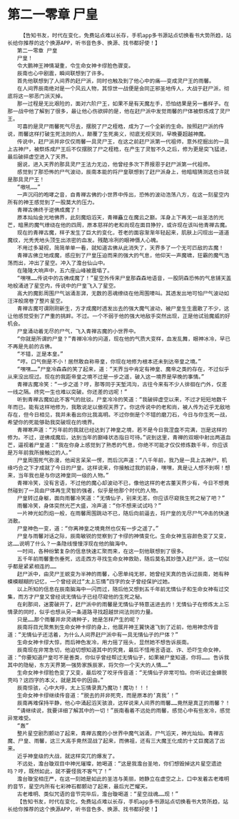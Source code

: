 # 第二一零章 尸皇
        【告知书友，时代在变化，免费站点难以长存，手机app多书源站点切换看书大势所趋，站长给你推荐的这个换源APP，听书音色多、换源、找书都好使！】
       第二一零章 尸皇
       尸皇！
       令大鹏神王神情凝重，令生命女神卡缪脸色骤变。
       辰南也心中剧震，瞬间联想到了许多。
       首先他联想到了人间界的赶尸派，同时也触及到了他心中的痛——变成灵尸王的雨馨。
       在人间界辰南绝对是一个风云人物，其惊世一战便是会同正邪圣地传人，大战于赶尸派，彻底将这一邪恶门派灭掉。
       那一过程是无比艰险的，面对六阶尸王，如果不是有天魔左手，恐怕结果是另一番样子。在那一战中他了解到了很多，最让他心伤欲碎的是，他在赶尸派中发觉雨馨的尸体被祭炼成了灵尸王。
       可喜的是灵尸雨馨死气尽去，摆脱了尸之桎梏，成为了一个全新的生命。按照赶尸派的传说，雨馨这样打破生死法则的人，颠覆了生死奥义，彻底无视天则，早晚要超越神魔。
       传说中，赶尸派并非仅仅雨馨一具灵尸王，在这之前赶尸派第一代祖师，意外挖掘出的一具上古神尸，被祭炼成尸王后不仅摆脱了尸之桎梏，在产生了灵智不久之后，修为更是突飞猛进，最后破碎虚空进入了天界。
       据说，进入天界的那具灵尸王法力无边，他曾经多次下界报恩于赶尸派第一代祖师。
       感觉到了那恐怖的尸气波动，辰南本能的将尸皇联想到了赶尸派身上，他暗暗猜测这也许就是那具灵尸王！
       “嗷吼……”
       一声沉闷的咆哮之音，自青禅古佛的小世界中传出，恐怖的波动浩荡八方，在这一刻星空内所有的神王感觉到了一股莫大的压力。
       青禅古佛终于逆佛成魔了！
       原本灿灿金光地佛界，此刻魔焰滔天，青禅矗立在魔云之巅。浑身上下再无一丝圣洁的光芒，暗黑的魔气缭绕在他的四周，原本慈祥的老和尚现在面目狰狞，或许现在该叫他青禅古魔。
       现在的青禅古魔，样子发生了巨大的变化，苍老的面容渐渐年轻起来，肌肤上闪现出一道道魔纹，光秃秃地头顶生出浓密的血发。残酷冷冽的眼神慑人心魄。
       不用过多凝视，简简单单一看，就知道古佛从此消失了，天界多了一个无可匹敌的古魔！
       青禅古佛立地成魔，感应到了尸皇压迫而来的强大的气息，他仰天一声魔啸，狂霸的魔气浩荡而出，冲出了星空。冲入了澹台仙山中。
       在隆隆大响声中，五六座山峰被震塌了。
       “嘿嘿……传说中的古佛成魔了！”星空外传来尸皇那森森地语音，一股阴森恐怖的气息铺天盖地般涌进了星空内，传说中的尸皇飞入了星空。
       高大的魔影周围尸气汹涌澎湃，无数的恶魂缭绕在他周围嚎叫。其透发出地可怕尸气波动如汪洋般席卷了整片星空。
       青禅古魔可谓刚刚新生，方才成魔时透发出去的强大魔气波动，被尸皇生生震散了不少，这让他感觉受到了严重的挑衅。不过。一个不弱于他的强大地敌手突然出现，正是他试验魔威的好机会。
       尸皇涌动着无尽的尸气，飞入青禅古魔的小世界中。
       “你就是所谓的尸皇？”青禅冷冷的问道，现在他的气质大变样，血发乱舞，眼神冰冷，早已不再是先前的古佛。
       “不错，正是本皇。”
       “哼。口气倒是不小！居然敢自称帝皇，你现在地修为根本还未到达帝皇之境。”
       “嘿嘿……”尸皇冷森森的笑了起来，道：“天界当中肯定有神皇、魔帝之类的存在，不过似乎从来没出现过。现在的我距帝皇之境不过是一步之遥，破入这一境界是早晚的事情。”
       青禅古魔冷笑：“一步之遥？哼，那等同于天堑鸿沟，古往今来有不少人徘徊在门外，仅差一线之隔。终究一生也难以突破。你还差的远呢！”
       听到青禅古魔如此不客气的批驳。尸皇冷冷的笑道：“我破碎虚空以来，不过才短短地数千年而已。能有这样地修为，我敢说足以傲视天界了。你这传说中的老和尚，被人传为近乎无敌地存在，但今日相见，我并未看出你比我高明。不过你倒是个不错的磨刀石，今日与你生死一战，希望你的死能够助我突破现在的境界。
       青禅寒声道：“万年前的我就已经达到了神皇之境，若不是今日我涅盘不完满，岂是这样的修为。不过，逆佛成魔后，达到当年的巅峰状态指日可待。”说到这里，青禅的双眼中射出两道血芒，逼视着尸皇道：“我在你身上感觉到了熟悉的气息，你绝不可能才仅仅修炼数千年，你应该是万年前我所接触过的人。”
       尸皇周围死气弥漫，他闻言呆呆一愣，而后沉声道：“八千年前，我乃是一具上古神尸，机缘巧合之下才成就了今日的尸皇。这样说来，你接触过我的前身，嘿嘿，真是让人想不到啊！想来，当年我也是与你这神皇同一级的人物。”
       青禅冷笑，没有言语，不过他的魔心却波动不已，像他这样的老古董天界少有，今日不想竟然碰到了一具由尸体再生灵智的强者，似乎是他那个时代的人物。
       尸皇转过身躯，面向雨馨冷笑道：“无情仙子，别来无恙，你应该尽窥我生死之秘了吧？”
       雨馨冷笑，身体突然光芒大盛，冷声道：“你不想来试试吗？”
       一片神光如烈焰一般，在雨馨周围跳动不已，随后向前逼去，将尸皇的无尽尸气冲击的快速消散。
       尸皇神色一变，道：“你离神皇之境竟然也仅有一步之遥了。”
       尸皇与雨馨对话之际，辰南敏锐的觉察到了卡缪的神情变化。生命女神玉容颜色变了又变，这……说明了什么？一条隐线慢慢浮现在他的脑海中。
       一时间，各种纷繁复杂的信息快速汇聚而来，在这一刻他联想到了很多。
       五千年前雨馨重伤垂死，远走西方寻找生命女神救助，随后莫名其妙堕入赶尸派，这一切似乎都是紧紧相连的……
       赶尸派中，由灵尸王蜕变为半神的雨馨，心思单纯无邪，她曾经天真的告诉过辰南，她有种模模糊糊的记忆，一个曾经说过“太上忘情”四字的女子曾经保护过她。
       以上所知的信息在辰南脑海中一闪而过，随后他又想到五千年前无情仙子和生命女神有过交集，而方才尸皇又曾经说无情仙子已经尽窥他的生死之秘。
       在刹那间，迷雾破开了，赶尸派中的雨馨是无情仙子特意送进去的！无情仙子在修炼太上忘情录的同时，似乎也想从另一条道路寻找超越世间法则的力量。
       只是……那个雨馨并非灵魂种子，她是怎样产生的呢？
       辰南将目光聚焦到生命女神卡缪的身上，他展开神王翼快速飞到了近前，他用神念传音道：“无情仙子还活着，为什么人间界赶尸派中有一具无情仙子的尸体？”
       生命女神卡缪大惊，而后神色发冷，用力摇了摇头，显然她不想告诉辰南。
       辰南现在非常急切，他迫切想知道其中的究竟，最后不惜用言语诓、诈、恐吓生命女神，道：“你要知道尸皇可不是善类，你似乎曾经帮过无情仙子，如果被尸皇知道，你将……。告诉我其中的隐秘，东方天界第一强势家族辰家，将欠你一个天大的人情……”
       生命女神卡缪脸色变了又变，最后咬了咬牙传音道：“无情仙子非常可怕。你听说过金蝉脱壳吗？这四字的本义，就是其中的因由。”
       辰南惊骇，心中大呼，太上忘情录真乃魔功！魔功！！！
       生命女神卡缪继续传音道：“脱去的并非死壳，而是原本的‘真我’！”
       辰南再难保持平静，他心中涌起滔天骇浪，这样说来人间界的雨馨……竟然是真正的雨馨？！
       “请继续说，我要详细了解其中的一切！”辰南看着不远处的雨馨，感觉心中有些发冷，感觉异常难受。
       “轰”
       整片星空剧烈颤动了起来，青禅古魔的小世界中魔气汹涌，尸气滔天，神光灿灿。青禅古魔、尸皇、雨馨，这三大高手竟然混战了起来，而佛祖，还有三大魔王化成的十丈巨魔逃了出来。
       近乎神皇级的大战，就这样突兀的爆发了。
       不远处，澹台璇双目中神光璀璨，她喝道：“这是我澹台圣地，你们想毁掉这片星空遗迹吗？哼，既然如此，就不要怪我不客气了！”
       澹台璇宝相庄严，在这一刻她是如此的圣洁与美丽，她静立在虚空之上，口中发着古老难明的音节，星空内所有七彩神石都颤动了起来，最后光芒耀天。
       古老难明、类似咒语的音节完毕后，澹台璇喝道：“星空战魂……现！”
       【告知书友，时代在变化，免费站点难以长存，手机app多书源站点切换看书大势所趋，站长给你推荐的这个换源APP，听书音色多、换源、找书都好使！】